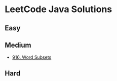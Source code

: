 # LeetCode Java Solutions

## Easy

## Medium
- [916. Word Subsets](src/main/java/medium/p916/wordsubsets/Solution.md)

## Hard
